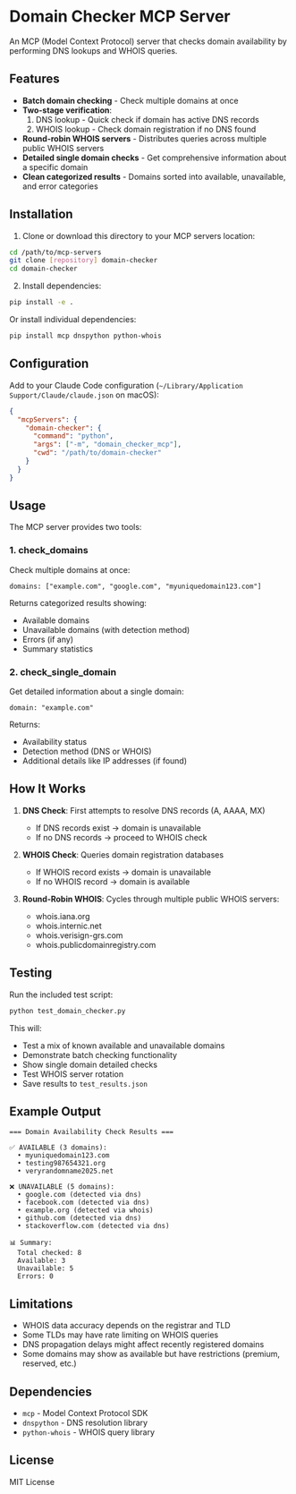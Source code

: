 # Domain Checker MCP Server

An MCP (Model Context Protocol) server that checks domain availability by performing DNS lookups and WHOIS queries.

## Features

- **Batch domain checking** - Check multiple domains at once
- **Two-stage verification**:
  1. DNS lookup - Quick check if domain has active DNS records
  2. WHOIS lookup - Check domain registration if no DNS found
- **Round-robin WHOIS servers** - Distributes queries across multiple public WHOIS servers
- **Detailed single domain checks** - Get comprehensive information about a specific domain
- **Clean categorized results** - Domains sorted into available, unavailable, and error categories

## Installation

1. Clone or download this directory to your MCP servers location:
```bash
cd /path/to/mcp-servers
git clone [repository] domain-checker
cd domain-checker
```

2. Install dependencies:
```bash
pip install -e .
```

Or install individual dependencies:
```bash
pip install mcp dnspython python-whois
```

## Configuration

Add to your Claude Code configuration (`~/Library/Application Support/Claude/claude.json` on macOS):

```json
{
  "mcpServers": {
    "domain-checker": {
      "command": "python",
      "args": ["-m", "domain_checker_mcp"],
      "cwd": "/path/to/domain-checker"
    }
  }
}
```

## Usage

The MCP server provides two tools:

### 1. check_domains
Check multiple domains at once:

```
domains: ["example.com", "google.com", "myuniquedomain123.com"]
```

Returns categorized results showing:
- Available domains
- Unavailable domains (with detection method)
- Errors (if any)
- Summary statistics

### 2. check_single_domain
Get detailed information about a single domain:

```
domain: "example.com"
```

Returns:
- Availability status
- Detection method (DNS or WHOIS)
- Additional details like IP addresses (if found)

## How It Works

1. **DNS Check**: First attempts to resolve DNS records (A, AAAA, MX)
   - If DNS records exist → domain is unavailable
   - If no DNS records → proceed to WHOIS check

2. **WHOIS Check**: Queries domain registration databases
   - If WHOIS record exists → domain is unavailable
   - If no WHOIS record → domain is available

3. **Round-Robin WHOIS**: Cycles through multiple public WHOIS servers:
   - whois.iana.org
   - whois.internic.net
   - whois.verisign-grs.com
   - whois.publicdomainregistry.com

## Testing

Run the included test script:

```bash
python test_domain_checker.py
```

This will:
- Test a mix of known available and unavailable domains
- Demonstrate batch checking functionality
- Show single domain detailed checks
- Test WHOIS server rotation
- Save results to `test_results.json`

## Example Output

```
=== Domain Availability Check Results ===

✅ AVAILABLE (3 domains):
  • myuniquedomain123.com
  • testing987654321.org
  • veryrandomname2025.net

❌ UNAVAILABLE (5 domains):
  • google.com (detected via dns)
  • facebook.com (detected via dns)
  • example.org (detected via whois)
  • github.com (detected via dns)
  • stackoverflow.com (detected via dns)

📊 Summary:
  Total checked: 8
  Available: 3
  Unavailable: 5
  Errors: 0
```

## Limitations

- WHOIS data accuracy depends on the registrar and TLD
- Some TLDs may have rate limiting on WHOIS queries
- DNS propagation delays might affect recently registered domains
- Some domains may show as available but have restrictions (premium, reserved, etc.)

## Dependencies

- `mcp` - Model Context Protocol SDK
- `dnspython` - DNS resolution library
- `python-whois` - WHOIS query library

## License

MIT License